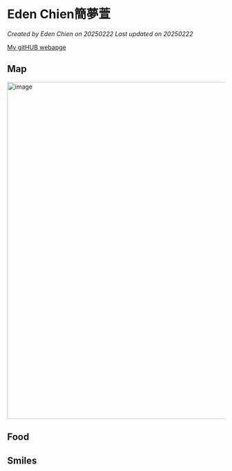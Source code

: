 # Eden Chien簡夢萱

*Created by Eden Chien on 20250222 Last updated on 20250222*

[My gitHUB webapge](https://github.com/)



## Map
<img width="778" alt="image" src="https://github.com/user-attachments/assets/362b2218-df2b-4619-8def-f49e3381afdd" />



## Food


## Smiles

